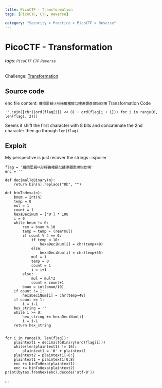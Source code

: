 ```yaml
---
title: PicoCTF - Transformation
tags: [PicoCTF, CTF, Reverse]

category: "Security > Practice > PicoCTF > Reverse"
---
```


# PicoCTF - Transformation
###### tags: `PicoCTF` `CTF` `Reverse`
Challenge: [Transformation](https://play.picoctf.org/practice/challenge/104?category=3&page=1)

## Source code
enc file content: `灩捯䍔䙻ㄶ形楴獟楮獴㌴摟潦弸彥㜰㍢㐸㙽`
Transformation Code
```python!
''.join([chr((ord(flag[i]) << 8) + ord(flag[i + 1])) for i in range(0, len(flag), 2)])
```
Seems it shift the first character with 8 bits and concatenate the 2nd character then go through `len(flag)`

## Exploit
My perspective is just recover the strings
:::spoiler
```python=
flag = '灩捯䍔䙻ㄶ形楴獟楮獴㌴摟潦弸彥㜰㍢㐸㙽'
enc = ''

def decimalToBinary(n):
    return bin(n).replace("0b", "")

def binToHexa(n):
    bnum = int(n)
    temp = 0
    mul = 1
    count = 1
    hexaDeciNum = ['0'] * 100
    i = 0
    while bnum != 0:
        rem = bnum % 10
        temp = temp + (rem*mul)
        if count % 4 == 0:
            if temp < 10:
                hexaDeciNum[i] = chr(temp+48)
            else:
                hexaDeciNum[i] = chr(temp+55)
            mul = 1
            temp = 0
            count = 1
            i = i+1
        else:
            mul = mul*2
            count = count+1
        bnum = int(bnum/10)
    if count != 1:
        hexaDeciNum[i] = chr(temp+48)
    if count == 1:
        i = i-1
    hex_string = ''
    while i >= 0:
        hex_string += hexaDeciNum[i]
        i = i-1
    return hex_string


for i in range(0, len(flag)):
    plaintext1 = decimalToBinary(ord(flag[i]))
    while(len(plaintext1) != 16):
        plaintext1 = '0' + plaintext1
    plaintext2 = plaintext1[-8:]
    plaintext1 = plaintext1[0:8]
    enc += binToHexa(plaintext1)
    enc += binToHexa(plaintext2)
print(bytes.fromhex(enc).decode('utf-8'))
```
:::